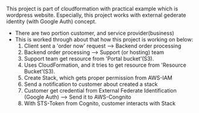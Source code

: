 This project is part of cloudformation with practical example which is wordpress website. 
Especially, this project works with external gederate identity (with Google Auth) concept. 

- There are two portion customer, and service provider(business)
- This is worked through about that how this project is working on below:
  1. Client sent a 'order now' request --> Backend order processing
  2. Backend order processing --> Support (or hosting) team 
  3. Support team get resource from 'Portal bucket'(S3).
  4. Uses CloudFormation, and it tries to get resource from 'Resource Bucket'(S3).
  5. Create Stack, which gets proper permission from AWS-IAM
  6. Send a notification to customer about created a stack
  7. Customer get credential from External Federate Identification (Google Auth) --> Send it to AWS-Congnito
  8. With STS-Token from Cognito, customer interacts with Stack 
  


